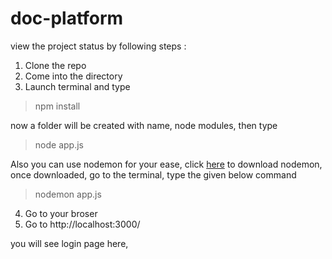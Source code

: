 # doc-platform

view the project status by following steps :
1. Clone the repo
2. Come into the directory
3. Launch terminal and type 
> npm install

now a folder will be created with name, node modules, then type
> node app.js

Also you can use nodemon for your ease, click <a href="https://www.npmjs.com/package/nodemon">here</a> to download nodemon, 
once downloaded, go to the terminal, type the given below command
> nodemon app.js

4. Go to your broser
5. Go to http://localhost:3000/

you will see login page here, 
